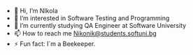 - 👋 Hi, I’m NIkola
- 👀 I’m interested in Software Testing and Programming
- 🌱 I’m currently studying QA Engineer at Software University 
- 📫 How to reach me Nikonik@students.softuni.bg
- ⚡ Fun fact: I`m a Beekeeper.

<!---
Nikolov86/Nikolov86 is a ✨ special ✨ repository because its `README.md` (this file) appears on your GitHub profile.
You can click the Preview link to take a look at your changes.
--->
